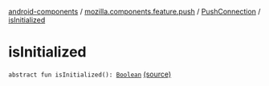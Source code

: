 [android-components](../../index.md) / [mozilla.components.feature.push](../index.md) / [PushConnection](index.md) / [isInitialized](./is-initialized.md)

# isInitialized

`abstract fun isInitialized(): `[`Boolean`](https://kotlinlang.org/api/latest/jvm/stdlib/kotlin/-boolean/index.html) [(source)](https://github.com/mozilla-mobile/android-components/blob/master/components/feature/push/src/main/java/mozilla/components/feature/push/Connection.kt#L36)